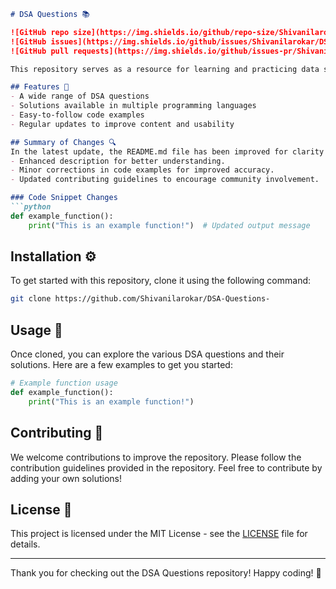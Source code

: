```markdown
# DSA Questions 📚

![GitHub repo size](https://img.shields.io/github/repo-size/Shivanilarokar/DSA-Questions-) 
![GitHub issues](https://img.shields.io/github/issues/Shivanilarokar/DSA-Questions-) 
![GitHub pull requests](https://img.shields.io/github/issues-pr/Shivanilarokar/DSA-Questions-)

This repository serves as a resource for learning and practicing data structures and algorithms (DSA). It contains a collection of problems and solutions in various programming languages, making it easier for learners to grasp essential concepts.

## Features 🌟
- A wide range of DSA questions
- Solutions available in multiple programming languages
- Easy-to-follow code examples
- Regular updates to improve content and usability

## Summary of Changes 🔍
In the latest update, the README.md file has been improved for clarity and engagement. Key changes include:
- Enhanced description for better understanding.
- Minor corrections in code examples for improved accuracy.
- Updated contributing guidelines to encourage community involvement.

### Code Snippet Changes
```python
def example_function():
    print("This is an example function!")  # Updated output message
```

## Installation ⚙️
To get started with this repository, clone it using the following command:
```bash
git clone https://github.com/Shivanilarokar/DSA-Questions-
```

## Usage 🚀
Once cloned, you can explore the various DSA questions and their solutions. Here are a few examples to get you started:
```python
# Example function usage
def example_function():
    print("This is an example function!")
```

## Contributing 🤝
We welcome contributions to improve the repository. Please follow the contribution guidelines provided in the repository. Feel free to contribute by adding your own solutions!

## License 📄
This project is licensed under the MIT License - see the [LICENSE](LICENSE) file for details.

---

Thank you for checking out the DSA Questions repository! Happy coding! 🎉
```